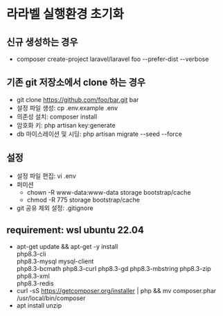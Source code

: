 # 라라벨 실행환경 초기화

## 신규 생성하는 경우
* composer create-project laravel/laravel foo --prefer-dist --verbose

## 기존 git 저장소에서 clone 하는 경우
* git clone https://github.com/foo/bar.git bar
* 설정 파일 생성: cp .env.example .env
* 의존성 설치: composer install
* 암호화 키: php artisan key:generate
* db 마이스레이션 및 시딩: php artisan migrate --seed --force

## 설정
* 설정 파일 편집: vi .env
* 퍼미션
	* chown -R www-data:www-data storage bootstrap/cache
	* chmod -R 775 storage bootstrap/cache
* git 공유 제외 설정: .gitignore


## requirement: wsl ubuntu 22.04
* apt-get update && apt-get -y install \
	php8.3-cli \
	php8.3-mysql mysql-client \
	php8.3-bcmath php8.3-curl php8.3-gd php8.3-mbstring php8.3-zip php8.3-xml \
	php8.3-redis
* curl -sS https://getcomposer.org/installer | php && mv composer.phar /usr/local/bin/composer
* apt install unzip
